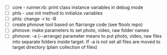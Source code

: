 - [ ] core - runner.rb: print class instance variables in debug mode
- [ ] phls - use init method to initialize variables
- [ ] phls: change -r to -R
- [ ] create phmove tool based on ftarrange code (see ftools repo)
- [ ] phmove: make parameters to set photo, video, raw folder names
- [ ] phmove: -a (--arrange) parameter means to put photo, video, raw files into separate folders inside target. If -a is not set all files are moved to target directory (plain collection of files)
